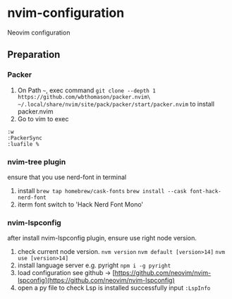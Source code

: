 # nvim-configuration
Neovim configuration

## Preparation
### Packer
1. On Path `~`, exec command `git clone --depth 1 https://github.com/wbthomason/packer.nvim\
 ~/.local/share/nvim/site/pack/packer/start/packer.nvim` to install packer.nvim
2. Go to vim to exec
```shell
:w
:PackerSync
:luafile %
```
### nvim-tree plugin
ensure that you use nerd-font in terminal
1. install
`brew tap homebrew/cask-fonts`
`brew install --cask font-hack-nerd-font`
2. iterm font
switch to 'Hack Nerd Font Mono'

### nvim-lspconfig
after install nvim-lspconfig plugin, ensure use right node version.
1. check current node version.
`nvm version`
`nvm default [version>14]`
`nvm use [version>14]`
2. install language server e.g. pyright
`npm i -g pyright`
3. load configuration
see github -> [https://github.com/neovim/nvim-lspconfig](https://github.com/neovim/nvim-lspconfig)
4. open a py file to check Lsp is installed successfully
input `:LspInfo`
